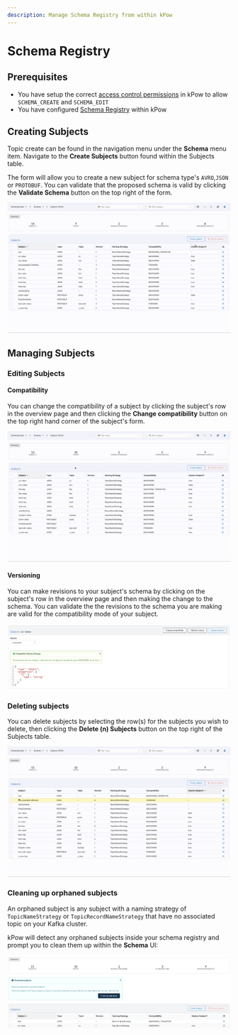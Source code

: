 ```yaml
---
description: Manage Schema Registry from within kPow
---
```


# Schema Registry

## Prerequisites

* You have setup the correct [access control permissions](../authorization/overview.md) in kPow to allow `SCHEMA_CREATE` and `SCHEMA_EDIT`
* You have configured [Schema Registry](../config/schema-registry.md) within kPow

## Creating Subjects

Topic create can be found in the navigation menu under the **Schema** menu item. Navigate to the **Create Subjects** button found within the Subjects table.

The form will allow you to create a new subject for schema type's `AVRO`,`JSON` or `PROTOBUF`. You can validate that the proposed schema is valid by clicking the **Validate Schema** button on the top right of the form.

![Creating a new subject](../.gitbook/assets/out%20%281%29.gif)

## Managing Subjects

### Editing Subjects

#### Compatibility 

You can change the compatibility of a subject by clicking the subject's row in the overview page and then clicking the **Change compatibility** button on the top right hand corner of the subject's form.

![Updating the compatibility of cc-value to BACKWARDS\_TRANSITIVE](../.gitbook/assets/out%20%284%29.gif)



#### Versioning

You can make revisions to your subject's schema by clicking on the subject's row in the overview page and then making the change to the schema. You can validate the the revisions to the schema you are making are valid for the compatibility mode of your subject.

![Updating the schema for cc-value](../.gitbook/assets/screen-shot-2021-05-05-at-2.51.51-pm.png)

### Deleting subjects

You can delete subjects by selecting the row\(s\) for the subjects you wish to delete, then clicking the **Delete \(n\) Subjects** button on the top right of the Subjects table.

 

![Deleting subjects from kPow&apos;s UI](../.gitbook/assets/out%20%285%29.gif)

### Cleaning up orphaned subjects

An orphaned subject is any subject with a naming strategy of `TopicNameStrategy` or `TopicRecordNameStrategy` that have no associated topic on your Kafka cluster. 

kPow will detect any orphaned subjects inside your schema registry and prompt you to clean them up within the **Schema** UI:

![Orphaned subject detection](../.gitbook/assets/screen-shot-2021-05-05-at-2.39.25-pm.png)

